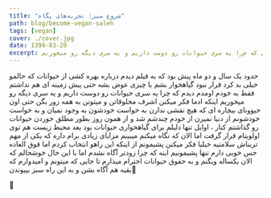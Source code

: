 ```yaml
---
title: "شروع سبز: تجربه‌های پگاه"
path: blog/become-vegan-saleh
tags: [vegan]
cover: ./cover.jpg
date: 1399-03-20
excerpt: حدود یک سال و دو ماه پیش بود که یه فیلم دیدم درباره بهره کشی از حیوانات که حالمو خیلی بد کرد قرار نبود گیاهخوار بشم یا چیزی عوض بشه حتی پیش زمینه ای هم نداشتم فقط به خودم اومدم دیدم که چرا یه سری حیوانات رو دوست داریم و یه سری دیگه رو میخوریم
---
```


حدود یک سال و دو ماه پیش بود که یه فیلم دیدم درباره بهره کشی از حیوانات که حالمو خیلی بد کرد قرار نبود گیاهخوار بشم یا چیزی عوض بشه حتی پیش زمینه ای هم نداشتم فقط به خودم اومدم دیدم که چرا یه سری حیوانات رو دوست داریم و یه سری دیگه رو میخوریم
اینکه ادما فکر میکنن اشرف مخلوقاتن و میتونن به همه زور بگن حتی اون حیوونای بیچاره ای که هیچ نقشی ندارن به خواست خودشون به وجود نمیان و به خواست خودشونم از دنیا نمیرن
از خودم چندشم شد و از همون روز بطور مطلق خوردن حیوانات رو گذاشتم کنار ، اوایل تنها دلیلم برای گیاهخواری حیوانات بود بعد محیط زیست هم توی اولویتام قرار گرفت اما الان که نگاه میکنم میبینم مزایای زیادی برام داره که یکی از مهم تریناش سلامتیه
خیلیا فکر میکنن پشیمونم از اینکه این راهو انتخاب کردم اما فوق العاده حس خوبی دارم تنها پشیمونیم اینه که چرا زودتر آگاه نشدم اما با این حال خوشحالم که الان یکساله ویگنم و به حقوق حیوانات احترام میذارم تا جایی که میتونم و امیدوارم که بقیه هم آگاه بشن و به این راه سبز بپیوندن🌱

🙂